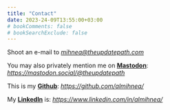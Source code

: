 ```yaml
---
title: "Contact"
date: 2023-24-09T13:55:00+03:00
# bookComments: false
# bookSearchExclude: false
---
```

Shoot an e-mail to *mihnea@theupdatepath.com*

You may also privately mention me on [**Mastodon**](https://mastodon.social/@theupdatepath): *https://mastodon.social/@theupdatepath*

This is my [**Github**](https://github.com/almihnea/): *https://github.com/almihnea/*

My [**LinkedIn**](https://www.linkedin.com/in/almihnea/) is: *https://www.linkedin.com/in/almihnea/*
